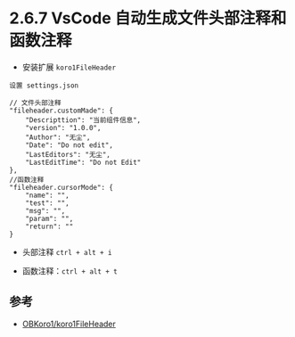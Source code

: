 # 2.6.7 VsCode 自动生成文件头部注释和函数注释

- 安装扩展 `koro1FileHeader`

```
设置 settings.json

// 文件头部注释
"fileheader.customMade": {
    "Descripttion": "当前组件信息",
    "version": "1.0.0",
    "Author": "无尘",
    "Date": "Do not edit",
    "LastEditors": "无尘",
    "LastEditTime": "Do not Edit"
},
//函数注释
"fileheader.cursorMode": {
    "name": "",
    "test": "",
    "msg": "",
    "param": "",
    "return": ""
}
```

- 头部注释 `ctrl + alt + i`

- 函数注释：`ctrl + alt + t`



## 参考
- [OBKoro1/koro1FileHeader](https://github.com/OBKoro1/koro1FileHeader)
